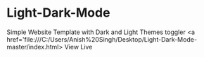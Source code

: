# Light-Dark-Mode
Simple Website Template with Dark and Light Themes toggler
<a href='file:///C:/Users/Anish%20Singh/Desktop/Light-Dark-Mode-master/index.html> View Live</a>
